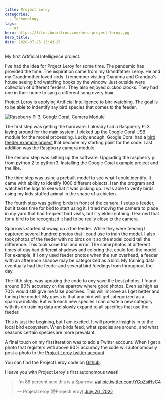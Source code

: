 ```yaml
---
title: Project Leroy
categories:
  - Techonology
tags:
  - ai
hero: https://files.bozzltron.com/hero-project-leroy.jpg
hero_title: ''
date: 2020-07-25 13:43:15
---
```


My first Artificial Intelligence project.

<!-- more -->

I've had the idea for Project Leroy for some time.  The pandemic has provided the time.  The inspiration came from my Grandfather Leroy.  He and my Grandmother loved birds.  I remember visiting Grandma and Grandpa's house seeing bird watching books by the window.  Just outside were collection of different feeders.  They also enjoyed cuckoo clocks.  They had one in their home to sang a different song every hour.

Project Leroy is applying Artificial Intelligence to bird watching.  The goal is to be able to indentify any bird species that comes to the feeder. 

![Raspberry Pi 3, Google Coral, Camera Module](https://files.bozzltron.com/project-leroy.jpg)

The first step was getting the hardware.  I already had a Raspberry Pi 3 laying around for the main system.  I picked up the Google Coral USB module for the model processing.  Lucky enough, Google Coral had a [bird feeder example project](https://coral.ai/projects/bird-feeder/#project-intro) that became my starting point for the code.  Last addition was the Raspberry camera module.

The second step was setting up the software.  Upgrading the raspberry pi from python 2 to python 3.  Installing the Google Coral example project and the like.

The third step was using a prebuilt model to see what I could identify.  It came with ability to identify 1000 different objects.  I ran the program and watched the logs to see what it was picking up.  I was able to verify birds using my kids stuffed animal in the shape of a chicken. 

The fourth step was getting birds in front of the camera.  I setup a feeder, but it takes time for bird to start using it.  I tried moving the camera to place in my yard that had frequent bird visits, but it yielded nothing.  I learned that for a bird to be recognized it had to be really close to the camera.

Sparrows started showing up a the feeder.  While they were feeding I captured several hundred photos that I coud use to train the model.  I also took photos of the feeder with no birds on it so the model could tell the difference.  This took some trial and error.  The same photos at different times of day had different shadows and coloring that could fool the model.  For example, if I only used feeder photos when the sun overhead, a feeder with an afternoon shadow may be categorized as a bird.  My training data eventually had the feeder and several bird feedings from throughout the day.

The fifth step, was updating the code to ony save the best photos.  I found around 80% accuracy on the sparrow where good photos.  Even as high as 70% would still give me false positives.  This will improve as I get better and tuning the model.  My guess is that any bird will get categorized as a sparrow initially.  But with each new species I can create a new category with its on training data and slowly expand to all specifies that use the feeder.

This is just the begining, but I am excited.  It will provide insights in to the local bird ecosystem.  When birds feed, what species are around, and what seasons certain species are more prevalant.  

A final touch on my first iteration was to add a Twitter account.  When I get a photo that registers with above 90% accuracy the code will autonomously post a photo to the [Project Leroy twitter account](https://twitter.com/ProjectLeroy).

You can find the Project Leroy code on [Github](https://github.com/bozzltron/project-leroy).

I leave you with Project Leroy's first autonomous tweet!

<blockquote class="twitter-tweet"><p lang="en" dir="ltr">I&#39;m 88 percent sure this is a Sparrow. <a href="https://twitter.com/hashtag/ai?src=hash&amp;ref_src=twsrc%5Etfw">#ai</a> <a href="https://t.co/YGpZsiHvC4">pic.twitter.com/YGpZsiHvC4</a></p>&mdash; ProjectLeroy (@ProjectLeroy) <a href="https://twitter.com/ProjectLeroy/status/1287186343089643520?ref_src=twsrc%5Etfw">July 26, 2020</a></blockquote> <script async src="https://platform.twitter.com/widgets.js" charset="utf-8"></script> 
